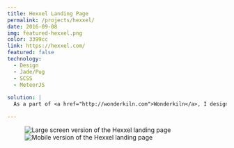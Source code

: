 ```yaml
---
title: Hexxel Landing Page
permalink: /projects/hexxel/
date: 2016-09-08
img: featured-hexxel.png
color: 3399cc
link: https://hexxel.com/
featured: false
technology:
  - Design
  - Jade/Pug
  - SCSS
  - MeteorJS
  
solution: |
  As a part of <a href="http://wonderkiln.com">Wonderkiln</a>, I designed and implemented a quick yet responsive landing page for Hexxel to introduce their upcoming product. There are quite a few subtle animations not accurately conveyed in a static mockup, I encourage you to check out the page in it's full glory!

---
```

<figure class="projects__image-wrapper row row--full" style="background-color: #{{ page.color }}">
  <div class="projects__col--two-thirds">
    <img class="projects__image projects__image--full" src="{{ site.imgurl }}hexxel-landing.png" alt="Large screen version of the Hexxel landing page">
  </div>
  <div class="projects__col--one-third">
    <img class="projects__image projects__image--full" src="{{ site.imgurl }}hexxel-mobile.png" alt="Mobile version of the Hexxel landing page">
  </div>
</figure>
